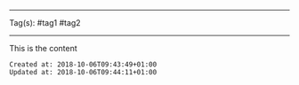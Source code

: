 

---
Tag(s): #tag1 #tag2

---


This is the content


    Created at: 2018-10-06T09:43:49+01:00
    Updated at: 2018-10-06T09:44:11+01:00


